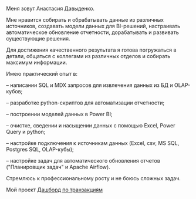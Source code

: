 Меня зовут Анастасия Давыденко.


Мне нравится собирать и обрабатывать данные из различных источников, создавать модели данных для BI-решений, настраивать автоматическое обновление отчетности, дорабатывать и развивать существующие решения.

Для достижения качественного результата я готова погружаться в детали, общаться с коллегами из различных отделов и собирать максимум информации.

Имею практический опыт в:

– написании SQL и MDX запросов для извлечения данных из БД и OLAP-кубов;

– разработке python-скриптов для автоматизации отчетности;

– построении моделей данных в Power BI;

– очистке, сведении и насыщении данных с помощью Excel, Power Query и python;

– настройке подключения к источникам данных (Excel, csv, MS SQL, Postgres SQL, OLAP-кубы);

– настройке задач для автоматического обновления отчетов ("Планировщик задач" и Apache Airflow).

Стремлюсь к профессиональному росту и не боюсь сложных задач.

Мой проект [Дашборд по транзакциям](https://github.com/AnastasiyaDavydenko/Dashboard)
